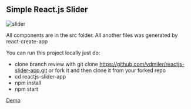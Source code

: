 ## Simple React.js Slider

![slider](https://user-images.githubusercontent.com/64083482/145099218-c81a1942-5c26-44bc-85b3-fdec56e950b2.gif)

All components are in the src folder. All another files was generated by react-create-app

You can run this project locally just do:

* clone branch review with git clone https://github.com/vdmiler/reactjs-slider-app.git or fork it and then clone it from your forked repo
* cd reactjs-slider-app
* npm install
* npm start

[Demo](https://vdmiler.github.io/reactjs-slider-page/)
